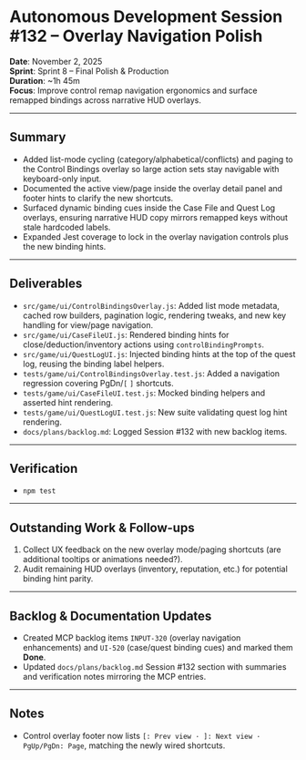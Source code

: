 # Autonomous Development Session #132 – Overlay Navigation Polish

**Date**: November 2, 2025  
**Sprint**: Sprint 8 – Final Polish & Production  
**Duration**: ~1h 45m  
**Focus**: Improve control remap navigation ergonomics and surface remapped bindings across narrative HUD overlays.

---

## Summary
- Added list-mode cycling (category/alphabetical/conflicts) and paging to the Control Bindings overlay so large action sets stay navigable with keyboard-only input.
- Documented the active view/page inside the overlay detail panel and footer hints to clarify the new shortcuts.
- Surfaced dynamic binding cues inside the Case File and Quest Log overlays, ensuring narrative HUD copy mirrors remapped keys without stale hardcoded labels.
- Expanded Jest coverage to lock in the overlay navigation controls plus the new binding hints.

---

## Deliverables
- `src/game/ui/ControlBindingsOverlay.js`: Added list mode metadata, cached row builders, pagination logic, rendering tweaks, and new key handling for view/page navigation.
- `src/game/ui/CaseFileUI.js`: Rendered binding hints for close/deduction/inventory actions using `controlBindingPrompts`.
- `src/game/ui/QuestLogUI.js`: Injected binding hints at the top of the quest log, reusing the binding label helpers.
- `tests/game/ui/ControlBindingsOverlay.test.js`: Added a navigation regression covering PgDn/`[` `]` shortcuts.
- `tests/game/ui/CaseFileUI.test.js`: Mocked binding helpers and asserted hint rendering.
- `tests/game/ui/QuestLogUI.test.js`: New suite validating quest log hint rendering.
- `docs/plans/backlog.md`: Logged Session #132 with new backlog items.

---

## Verification
- `npm test`

---

## Outstanding Work & Follow-ups
1. Collect UX feedback on the new overlay mode/paging shortcuts (are additional tooltips or animations needed?).
2. Audit remaining HUD overlays (inventory, reputation, etc.) for potential binding hint parity.

---

## Backlog & Documentation Updates
- Created MCP backlog items `INPUT-320` (overlay navigation enhancements) and `UI-520` (case/quest binding cues) and marked them **Done**.
- Updated `docs/plans/backlog.md` Session #132 section with summaries and verification notes mirroring the MCP entries.

---

## Notes
- Control overlay footer now lists `[: Prev view · ]: Next view · PgUp/PgDn: Page`, matching the newly wired shortcuts.
